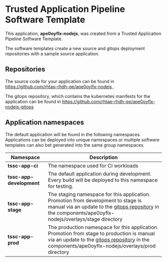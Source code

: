 # Trusted Application Pipeline Software Template

This application, **ape0oyflx-nodejs**, was created from a Trusted Application Pipeline Software Template.

The software templates create a new source and gitops deployment repositories with a sample source application. 

## Repositories

The source code for your application can be found in [https://github.com/rhtap-rhdh-qe/ape0oyflx-nodejs ](https://github.com/rhtap-rhdh-qe/ape0oyflx-nodejs ).
 
The gitops repository, which contains the kubernetes manifests for the application can be found in 
[https://github.com/rhtap-rhdh-qe/ape0oyflx-nodejs-gitops ](https://github.com/rhtap-rhdh-qe/ape0oyflx-nodejs-gitops ) 

## Application namespaces 

The default application will be found in the following namespaces. Applications can be deployed into unique namespaces or multiple software templates can also bet generated into the same group namespaces.  

|  Namespace   |  Description   |  
| -------- | -------- |
| **tssc-app-ci** | The namespace used for CI workloads |
| **tssc-app-development** | The default application during development. Every build will be deployed to this namespace for testing. |
| **tssc-app-stage** | The staging namespace for this application. Promotion from development to stage is manual via an update to the [gitops repository](https://github.com/rhtap-rhdh-qe/ape0oyflx-nodejs-gitops ) in the components/ape0oyflx-nodejs/overlays/stage directory |
| **tssc-app-prod** | The production namespace for this application. Promotion from stage to production is manual via an update to the [gitops repository](https://github.com/rhtap-rhdh-qe/ape0oyflx-nodejs-gitops ) in the components/ape0oyflx-nodejs/overlays/prod directory |